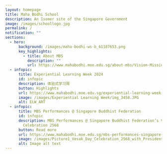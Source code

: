 ```yaml
---
layout: homepage
title: Maha Bodhi School
description: An Isomer site of the Singapore Government
image: /images/schoollogo.jpg
permalink: /
notification: ""
sections:
  - hero:
      background: /images/maha-bodhi-ws-b_61187653.png
      key_highlights:
        - title: About MBS
          description: ""
          url: https://www.mahabodhi.moe.edu.sg/about-mbs/Vision-Mission/
  - infopic:
      title: Experiential Learning Week 2024
      id: infopic
      description: 体验式学习周
      button: Highlights
      url: https://www.mahabodhi.moe.edu.sg/experiential-learning-week-2024/
      image: /images/Experiential Learning Week/img_3458.JPG
      alt: ELW_ART
  - infopic:
      title: MBS Performances @ Singapore Buddhist Federation
      id: infopic
      description: MBS Performances @ Singapore Buddhist Federation’s Vesak Day
        Celebration 2568
      button: Read more
      url: https://www.mahabodhi.moe.edu.sg/mbs-performances-singapore-buddhist-federation-sbf-s-vesak-day-celebration-2568/
      image: /images/Picture1_Vesak_Day_Celebration_2568_with_President.gif
      alt: Image alt text
---
```

